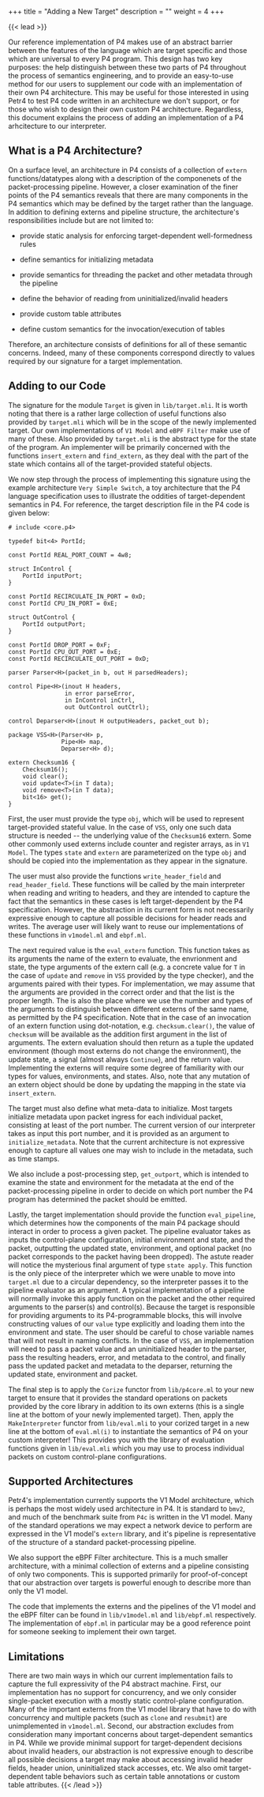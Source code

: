 +++
title = "Adding a New Target"
description = ""
weight = 4
+++

{{< lead >}}

Our reference implementation of P4 makes use of an abstract barrier between the features of the language which are target specific and those which are universal to every P4 program. This design has two key purposes: the help distinguish between these two parts of P4 throughout the process of semantics engineering, and to provide an easy-to-use method for our users to supplement our code with an implementation of their own P4 architecture. This may be useful for those interested in using Petr4 to test P4 code written in an architecture we don't support, or for those who wish to design their own custom P4 architecture. Regardless, this document explains the process of adding an implementation of a P4 arhcitecture to our interpreter.

## What is a P4 Architecture?

On a surface level, an architecture in P4 consists of a collection of `extern` functions/datatypes along with a description of the componenets of the packet-processing pipeline. However, a closer examination of the finer points of the P4 semantics reveals that there are many components in the P4 semantics which may be defined by the target rather than the language. In addition to defining externs and pipeline structure, the architecture's responsibilities include but are not limited to:

* provide static analysis for enforcing target-dependent well-formedness rules

* define semantics for initializing metadata

* provide semantics for threading the packet and other metadata through the pipeline

* define the behavior of reading from uninitialized/invalid headers

* provide custom table attributes

* define custom semantics for the invocation/execution of tables

Therefore, an architecture consists of definitions for all of these semantic concerns. Indeed, many of these components correspond directly to values required by our signature for a target implementation.

## Adding to our Code

The signature for the module `Target` is given in `lib/target.mli`. It is worth noting that there is a rather large collection of useful functions also provided by `target.mli` which will be in the scope of the newly implemented target. Our own implementations of `V1 Model` and `eBPF Filter` make use of many of these. Also provided by `target.mli` is the abstract type for the state of the program. An implementer will be primarily concerned with the functions `insert_extern` and `find_extern`, as they deal with the part of the state which contains all of the target-provided stateful objects.

We now step through the process of implementing this signature using the example architecture `Very Simple Switch`, a toy architecture that the P4 language specification uses to illustrate the oddities of target-dependent semantics in P4. For reference, the target description file in the P4 code is given below:

```
# include <core.p4>

typedef bit<4> PortId;

const PortId REAL_PORT_COUNT = 4w8;

struct InControl {
    PortId inputPort;
}

const PortId RECIRCULATE_IN_PORT = 0xD;
const PortId CPU_IN_PORT = 0xE;

struct OutControl {
    PortId outputPort;
}

const PortId DROP_PORT = 0xF;
const PortId CPU_OUT_PORT = 0xE;
const PortId RECIRCULATE_OUT_PORT = 0xD;

parser Parser<H>(packet_in b, out H parsedHeaders);

control Pipe<H>(inout H headers,
                in error parseError,
                in InControl inCtrl,
                out OutControl outCtrl);

control Deparser<H>(inout H outputHeaders, packet_out b);

package VSS<H>(Parser<H> p,
               Pipe<H> map,
               Deparser<H> d);

extern Checksum16 {
    Checksum16();
    void clear();
    void update<T>(in T data);
    void remove<T>(in T data);
    bit<16> get();
}
```

First, the user must provide the type `obj`, which will be used to represent target-provided stateful value. In the case of `VSS`, only one such data structure is needed -- the underlying value of the `Checksum16` extern. Some other commonly used externs include counter and register arrays, as in `V1 Model`. The types `state` and `extern` are parameterized on the type `obj` and should be copied into the implementation as they appear in the signature.

The user must also provide the functions `write_header_field` and `read_header_field`. These functions will be called by the main interpreter when reading and writing to headers, and they are intended to capture the fact that the semantics in these cases is left target-dependent by the P4 specification. However, the abstraction in its current form is not necessarily expressive enough to capture all possible decisions for header reads and writes. The average user will likely want to reuse our implementations of these functions in `v1model.ml` and `ebpf.ml`.

The next required value is the `eval_extern` function. This function takes as its arguments the name of the extern to evaluate, the envrionment and state, the type arguments of the extern call (e.g. a concrete value for `T` in the case of `update` and `remove` in `VSS` provided by the type checker), and the arguments paired with their types. For implementation, we may assume that the arguments are provided in the correct order and that the list is the proper length. The is also the place where we use the number and types of the arguments to distinguish between different externs of the same name, as permitted by the P4 specification. Note that in the case of an invocation of an extern function using dot-notation, e.g. `checksum.clear()`, the value of `checksum` will be available as the addition first argument in the list of arguments. The extern evaluation should then return as a tuple the updated environment (though most externs do not change the environment), the update state, a signal (almost always `Continue`), and the return value. Implementing the externs will require some degree of familiarity with our types for values, environments, and states. Also, note that any mutation of an extern object should be done by updating the mapping in the state via `insert_extern`.

The target must also define what meta-data to initialize. Most targets initialize metadata upon packet ingress for each individual packet, consisting at least of the port number. The current version of our interpreter takes as input this port number, and it is provided as an argument to `initialize_metadata`. Note that the current architecture is not expressive enough to capture all values one may wish to include in the metadata, such as time stamps.

We also include a post-processing step, `get_outport`, which is intended to examine the state and environment for the metadata at the end of the packet-processing pipeline in order to decide on which port number the P4 program has determined the packet should be emitted.

Lastly, the target implementation should provide the function `eval_pipeline`, which determines how the components of the main P4 package should interact in order to process a given packet. The pipeline evaluator takes as inputs the control-plane configuration, initial environment and state, and the packet, outputting the updated state, environment, and optional packet (no packet corresponds to the packet having been dropped). The astute reader will notice the mysterious final argument of type `state apply`. This function is the only piece of the interpreter which we were unable to move into `target.ml` due to a circular dependency, so the interpreter passes it to the pipeline evaluator as an argument. A typical implementation of a pipeline will normally invoke this apply function on the packet and the other required arguments to the parser(s) and control(s). Because the target is responsible for providing arguments to its P4-programmable blocks, this will involve constructing values of our `value` type explicitly and loading them into the environment and state. The user should be careful to chose variable names that will not result in naming conflicts. In the case of `VSS`, an implementation will need to pass a packet value and an uninitialized header to the parser, pass the resulting headers, error, and metadata to the control, and finally pass the updated packet and metadata to the deparser, returning the updated state, environment and packet.

The final step is to apply the `Corize` functor from `lib/p4core.ml` to your new target to ensure that it provides the standard operations on packets provided by the core library in addition to its own externs (this is a single line at the bottom of your newly implemented target). Then, apply the `MakeInterpreter` functor from `lib/eval.mli` to your corized target in a new line at the bottom of `eval.ml(i)` to instantiate the semantics of P4 on your custom interpreter! This provides you with the library of evaluation functions given in `lib/eval.mli` which you may use to process individual packets on custom control-plane configurations.

## Supported Architectures

Petr4's implementation currently supports the V1 Model architecture, which is perhaps the most widely used architecture in P4. It is standard to `bmv2`, and much of the benchmark suite from `P4c` is written in the V1 model. Many of the standard operations we may expect a network device to perform are expressed in the V1 model's `extern` library, and it's pipeline is representative of the structure of a standard packet-processing pipeline.

We also support the eBPF Filter architecture. This is a much smaller architecture, with a minimal collection of externs and a pipeline consisting of only two components. This is supported primarily for proof-of-concept that our abstraction over targets is powerful enough to describe more than only the V1 model.

The code that implements the externs and the pipelines of the V1 model and the eBPF filter can be found in `lib/v1model.ml` and `lib/ebpf.ml` respectively. The implementation of `ebpf.ml` in particular may be a good reference point for someone seeking to implement their own target.

## Limitations

There are two main ways in which our current implementation fails to capture the full expressivity of the P4 abstract machine. First, our implementation has no support for concurrency, and we only consider single-packet execution with a mostly static control-plane configuration. Many of the important externs from the V1 model library that have to do with concurrency and multiple packets (such as `clone` and `resubmit`) are unimplemented in `v1model.ml`. Second, our abstraction excludes from consideration many important concerns about target-dependent semantics in P4. While we provide minimal support for target-dependent decisions about invalid headers, our abstraction is not expressive enough to describe all possible decisions a target may make about accessing invalid header fields, header union, uninitialized stack accesses, etc. We also omit target-dependent table behaviors such as certain table annotations or custom table attributes.
{{< /lead >}}


<!-- {{< childpages >}} -->
